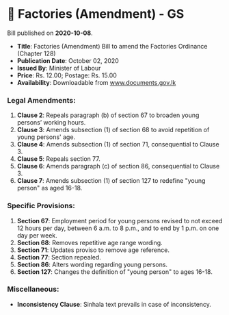 # 📄  Factories (Amendment) - GS

Bill published on **2020-10-08**.

- **Title**: Factories (Amendment) Bill to amend the Factories Ordinance (Chapter 128)
- **Publication Date**: October 02, 2020
- **Issued By**: Minister of Labour
- **Price**: Rs. 12.00; Postage: Rs. 15.00
- **Availability**: Downloadable from www.documents.gov.lk

### **Legal Amendments:**
1. **Clause 2**: Repeals paragraph (b) of section 67 to broaden young persons’ working hours.
2. **Clause 3**: Amends subsection (1) of section 68 to avoid repetition of young persons' age.
3. **Clause 4**: Amends subsection (1) of section 71, consequential to Clause 3.
4. **Clause 5**: Repeals section 77.
5. **Clause 6**: Amends paragraph (c) of section 86, consequential to Clause 3.
6. **Clause 7**: Amends subsection (1) of section 127 to redefine "young person" as aged 16-18.

### **Specific Provisions:**
1. **Section 67**: Employment period for young persons revised to not exceed 12 hours per day, between 6 a.m. to 8 p.m., and to end by 1 p.m. on one day per week.
2. **Section 68**: Removes repetitive age range wording.
3. **Section 71**: Updates proviso to remove age reference.
4. **Section 77**: Section repealed.
5. **Section 86**: Alters wording regarding young persons.
6. **Section 127**: Changes the definition of "young person" to ages 16-18.

### **Miscellaneous:**
- **Inconsistency Clause**: Sinhala text prevails in case of inconsistency.
